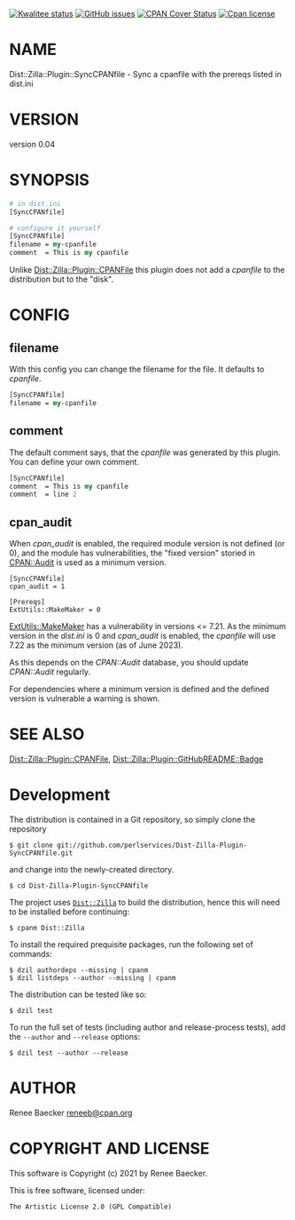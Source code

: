 [![Kwalitee status](https://cpants.cpanauthors.org/dist/Dist-Zilla-Plugin-SyncCPANfile.png)](https://cpants.cpanauthors.org/dist/Dist-Zilla-Plugin-SyncCPANfile)
[![GitHub issues](https://img.shields.io/github/issues/perlservices/Dist-Zilla-Plugin-SyncCPANfile.svg)](https://github.com/perlservices/Dist-Zilla-Plugin-SyncCPANfile/issues)
[![CPAN Cover Status](https://cpancoverbadge.perl-services.de/Dist-Zilla-Plugin-SyncCPANfile-0.04)](https://cpancoverbadge.perl-services.de/Dist-Zilla-Plugin-SyncCPANfile-0.04)
[![Cpan license](https://img.shields.io/cpan/l/Dist-Zilla-Plugin-SyncCPANfile.svg)](https://metacpan.org/release/Dist-Zilla-Plugin-SyncCPANfile)

# NAME

Dist::Zilla::Plugin::SyncCPANfile - Sync a cpanfile with the prereqs listed in dist.ini

# VERSION

version 0.04

# SYNOPSIS

```perl
# in dist.ini
[SyncCPANfile]

# configure it yourself
[SyncCPANfile]
filename = my-cpanfile
comment  = This is my cpanfile
```

Unlike [Dist::Zilla::Plugin::CPANFile](https://metacpan.org/pod/Dist%3A%3AZilla%3A%3APlugin%3A%3ACPANFile) this plugin does not
add a _cpanfile_ to the distribution but to the "disk".

# CONFIG

## filename

With this config you can change the filename for the file. It defaults
to _cpanfile_.

```perl
[SyncCPANfile]
filename = my-cpanfile
```

## comment

The default comment says, that the _cpanfile_ was generated by this plugin.
You can define your own comment.

```perl
[SyncCPANfile]
comment  = This is my cpanfile
comment  = line 2
```

## cpan\_audit

When _cpan\_audit_ is enabled, the required module version is not defined (or 0),
and the module has vulnerabilities, the "fixed version" storied in [CPAN::Audit](https://metacpan.org/pod/CPAN%3A%3AAudit)
is used as a minimum version.

```
[SyncCPANfile]
cpan_audit = 1

[Prereqs]
ExtUtils::MakeMaker = 0
```

[ExtUtils::MakeMaker](https://metacpan.org/pod/ExtUtils%3A%3AMakeMaker) has a vulnerability in versions <= 7.21. As the minimum
version in the _dist.ini_ is 0 and _cpan\_audit_ is enabled, the _cpanfile_
will use 7.22 as the minimum version (as of June 2023).

As this depends on the _CPAN::Audit_ database, you should update _CPAN::Audit_
regularly.

For dependencies where a minimum version is defined and the defined version is
vulnerable a warning is shown.

# SEE ALSO

[Dist::Zilla::Plugin::CPANFile](https://metacpan.org/pod/Dist%3A%3AZilla%3A%3APlugin%3A%3ACPANFile), [Dist::Zilla::Plugin::GitHubREADME::Badge](https://metacpan.org/pod/Dist%3A%3AZilla%3A%3APlugin%3A%3AGitHubREADME%3A%3ABadge)



# Development

The distribution is contained in a Git repository, so simply clone the
repository

```
$ git clone git://github.com/perlservices/Dist-Zilla-Plugin-SyncCPANfile.git
```

and change into the newly-created directory.

```
$ cd Dist-Zilla-Plugin-SyncCPANfile
```

The project uses [`Dist::Zilla`](https://metacpan.org/pod/Dist::Zilla) to
build the distribution, hence this will need to be installed before
continuing:

```
$ cpanm Dist::Zilla
```

To install the required prequisite packages, run the following set of
commands:

```
$ dzil authordeps --missing | cpanm
$ dzil listdeps --author --missing | cpanm
```

The distribution can be tested like so:

```
$ dzil test
```

To run the full set of tests (including author and release-process tests),
add the `--author` and `--release` options:

```
$ dzil test --author --release
```

# AUTHOR

Renee Baecker <reneeb@cpan.org>

# COPYRIGHT AND LICENSE

This software is Copyright (c) 2021 by Renee Baecker.

This is free software, licensed under:

```
The Artistic License 2.0 (GPL Compatible)
```
